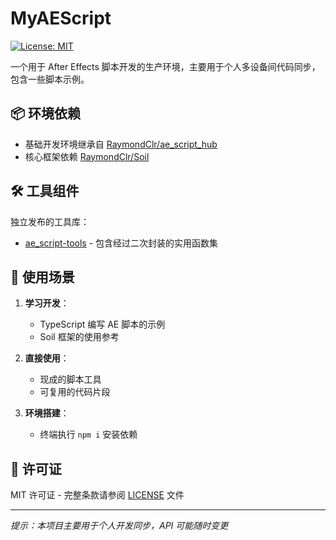 # MyAEScript

[![License: MIT](https://img.shields.io/badge/License-MIT-yellow.svg)](https://opensource.org/licenses/MIT)

一个用于 After Effects 脚本开发的生产环境，主要用于个人多设备间代码同步，包含一些脚本示例。

## 📦 环境依赖

- 基础开发环境继承自 [RaymondClr/ae_script_hub](https://github.com/RaymondClr/ae_script_hub)
- 核心框架依赖 [RaymondClr/Soil](https://github.com/RaymondClr/Soil)

## 🛠️ 工具组件

独立发布的工具库：
- [ae_script-tools](https://github.com/loneprison/ae_script-tools) - 包含经过二次封装的实用函数集

## 🚀 使用场景

1. **学习开发**：
   - TypeScript 编写 AE 脚本的示例
   - Soil 框架的使用参考

2. **直接使用**：
   - 现成的脚本工具
   - 可复用的代码片段

3. **环境搭建**：
   - 终端执行 `npm i` 安装依赖


## 📜 许可证

MIT 许可证 - 完整条款请参阅 [LICENSE](./LICENSE) 文件

---

*提示：本项目主要用于个人开发同步，API 可能随时变更*